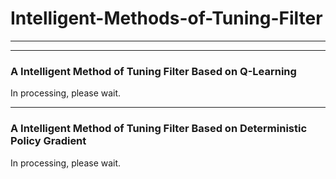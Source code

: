 # Intelligent-Methods-of-Tuning-Filter

---

---
### A Intelligent Method of Tuning Filter Based on Q-Learning
In processing, please wait.

---
### A Intelligent Method of Tuning Filter Based on Deterministic Policy Gradient
In processing, please wait.
